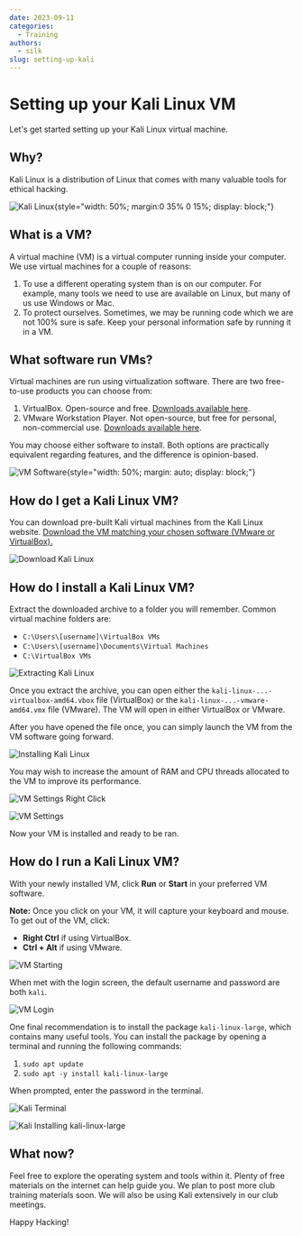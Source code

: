 ```yaml
---
date: 2023-09-11
categories:
  - Training
authors:
  - silk
slug: setting-up-kali
---
```


# Setting up your Kali Linux VM

Let's get started setting up your Kali Linux virtual machine.

## Why?

Kali Linux is a distribution of Linux that comes with many valuable tools for ethical hacking.

![Kali Linux](./images/kali-dragon-icon.svg){style="width: 50%; margin:0 35% 0 15%; display: block;"}

<!-- more -->

## What is a VM?

A virtual machine (VM) is a virtual computer running inside your computer. We use virtual machines for a couple of reasons:

1. To use a different operating system than is on our computer. For example, many tools we need to use are available on Linux, but many of us use Windows or Mac.
2. To protect ourselves. Sometimes, we may be running code which we are not 100% sure is safe. Keep your personal information safe by running it in a VM.

## What software run VMs?

Virtual machines are run using virtualization software. There are two free-to-use products you can choose from:

1. VirtualBox. Open-source and free. [Downloads available here](https://www.virtualbox.org/wiki/Downloads).
2. VMware Workstation Player. Not open-source, but free for personal, non-commercial use. [Downloads available here](https://www.vmware.com/ca/products/workstation-player.html).

You may choose either software to install. Both options are practically equivalent regarding features, and the difference is opinion-based.

![VM Software](./images/vmsoftware.png){style="width: 50%; margin: auto; display: block;"}

## How do I get a Kali Linux VM?

You can download pre-built Kali virtual machines from the Kali Linux website. [Download the VM matching your chosen software (VMware or VirtualBox).](https://www.kali.org/get-kali/#kali-virtual-machines)

![Download Kali Linux](./images/download-vms.png)

## How do I install a Kali Linux VM?

Extract the downloaded archive to a folder you will remember. Common virtual machine folders are:

- `C:\Users\[username]\VirtualBox VMs`
- `C:\Users\[username]\Documents\Virtual Machines`
- `C:\VirtualBox VMs`

![Extracting Kali Linux](./images/extracting-vm.png)

Once you extract the archive, you can open either the `kali-linux-...-virtualbox-amd64.vbox` file (VirtualBox) or the `kali-linux-...-vmware-amd64.vmx` file (VMware). The VM will open in either VirtualBox or VMware.

After you have opened the file once, you can simply launch the VM from the VM software going forward.

![Installing Kali Linux](./images/installing-vm.png)

You may wish to increase the amount of RAM and CPU threads allocated to the VM to improve its performance.

![VM Settings Right Click](./images/vm-settings-right-click.png)

![VM Settings](./images/vm-settings.png)

Now your VM is installed and ready to be ran.

## How do I run a Kali Linux VM?

With your newly installed VM, click **Run** or **Start** in your preferred VM software.

**Note:** Once you click on your VM, it will capture your keyboard and mouse. To get out of the VM, click:

- **Right Ctrl** if using VirtualBox.
- **Ctrl + Alt** if using VMware.

![VM Starting](./images/vm-starting.png)

When met with the login screen, the default username and password are both `kali`.

![VM Login](./images/vm-login.png)

One final recommendation is to install the package `kali-linux-large`, which contains many useful tools. You can install the package by opening a terminal and running the following commands:

1. `sudo apt update`
2. `sudo apt -y install kali-linux-large`

When prompted, enter the password in the terminal.

![Kali Terminal](./images/kali-terminal.png)

![Kali Installing kali-linux-large](./images/kali-installing-large.png)

## What now?

Feel free to explore the operating system and tools within it. Plenty of free materials on the internet can help guide you. We plan to post more club training materials soon. We will also be using Kali extensively in our club meetings.

Happy Hacking!
